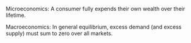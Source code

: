 Microeconomics:
A consumer fully expends their own wealth over their lifetime.

Macroeconomics:
In general equilibrium, excess demand (and excess supply) must sum to zero over all markets.
